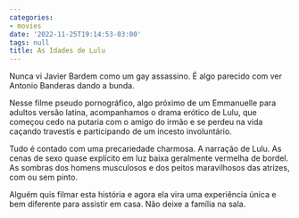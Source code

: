 ```yaml
---
categories:
- movies
date: '2022-11-25T19:14:53-03:00'
tags: null
title: As Idades de Lulu
---
```


Nunca vi Javier Bardem como um gay assassino. É algo parecido com ver Antonio Banderas dando a bunda.

Nesse filme pseudo pornográfico, algo próximo de um Emmanuelle para adultos versão latina, acompanhamos o drama erótico de Lulu, que começou cedo na putaria com o amigo do irmão e se perdeu na vida caçando travestis e participando de um incesto involuntário.

Tudo é contado com uma precariedade charmosa. A narração de Lulu. As cenas de sexo quase explícito em luz baixa geralmente vermelha de bordel. As sombras dos homens musculosos e dos peitos maravilhosos das atrizes, com ou sem pinto.

Alguém quis filmar esta história e agora ela vira uma experiência única e bem diferente para assistir em casa. Não deixe a família na sala.